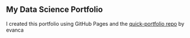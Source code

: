 ## My Data Science Portfolio

I created this portfolio using GitHub Pages and the [quick-portfolio repo](https://github.com/evanca/quick-portfolio) by evanca<br>
<br>

